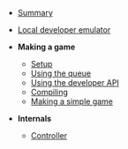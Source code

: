* [Summary](summary)
* [Local developer emulator](developer-emulator.md "Test")

* **Making a game**

  * [Setup](setup)
  * [Using the queue](queue)
  * [Using the developer API](developer-api)
  * [Compiling](compiling)
  * [Making a simple game](example-game)
  
* **Internals**
  * [Controller](internals/controller)
